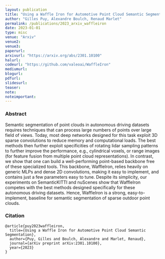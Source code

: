 ```yaml
---
layout: publication
title: "Using a Waffle Iron for Automotive Point Cloud Semantic Segmentation"
author: "Gilles Puy, Alexandre Boulch, Renaud Marlet"
permalink: /publications/2023_arxiv_waffleiron
date: 2023-01-01
type: misc
venue: "Arxiv"
venue2: 
venue3:
paperurl: 
arxivurl: "https://arxiv.org/abs/2301.10100"
halurl: 
codeurl: "https://github.com/valeoai/WaffleIron"
mediumurl: 
blogurl: 
pdfurl: 
slidesurl: 
teaser:
note:
noteimportant: 
---
```


### Abstract

Semantic segmentation of point clouds in autonomous driving datasets requires techniques that can process large numbers of points over large field of views. Today, most deep networks designed for this task exploit 3D sparse convolutions to reduce memory and computational loads. The best methods then further exploit specificities of rotating lidar sampling patterns to further improve the performance, e.g., cylindrical voxels, or range images (for feature fusion from multiple point cloud representations). In contrast, we show that one can build a well-performing point-based backbone free of these specialized tools. This backbone, WaffleIron, relies heavily on generic MLPs and dense 2D convolutions, making it easy to implement, and contains just a few parameters easy to tune. Despite its simplicity, our experiments on SemanticKITTI and nuScenes show that WaffleIron competes with the best methods designed specifically for these autonomous driving datasets. Hence, WaffleIron is a strong, easy-to-implement, baseline for semantic segmentation of sparse outdoor point clouds.


### Citation


```
@article{puy2023waffleiron,
  title={Using a Waffle Iron for Automotive Point Cloud Semantic Segmentation},
  author={Puy, Gilles and Boulch, Alexandre and Marlet, Renaud},
  journal={arXiv preprint arXiv:2301.10100},
  year={2023}
}
```